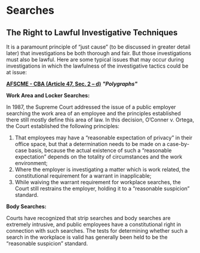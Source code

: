 # Searches

## The Right to Lawful Investigative Techniques

It is a paramount principle of “just cause” \(to be discussed in greater detail later\) that investigations be both thorough and fair. But those investigations must also be lawful. Here are some typical issues that may occur during investigations in which the lawfulness of the investigative tactics could be at issue:

[**AFSCME - CBA \(Article 47, Sec. 2 – d\)**](searches.md) _**"Polygraphs"**_

**Work Area and Locker Searches:**

In 1987, the Supreme Court addressed the issue of a public employer searching the work area of an employee and the principles established there still mostly define this area of law. In this decision, O’Conner v. Ortega, the Court established the following principles:

1. That employees may have a “reasonable expectation of privacy” in their office space, but that a determination needs to be made on a case-by-case basis, because the actual existence of such a “reasonable expectation” depends on the totality of circumstances and the work environment;
2. Where the employer is investigating a matter which is work related, the constitutional requirement for a warrant in inapplicable;
3. While waiving the warrant requirement for workplace searches, the Court still restrains the employer, holding it to a “reasonable suspicion” standard.

**Body Searches:**

Courts have recognized that strip searches and body searches are extremely intrusive, and public employees have a constitutional right in connection with such searches. The tests for determining whether such a search in the workplace is valid has generally been held to be the “reasonable suspicion” standard.

